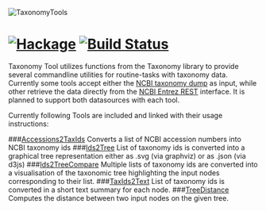 ![TaxonomyTools](http://www.tbi.univie.ac.at/~egg/TaxonomyTools.png "TaxonomyTools")

[![Hackage](https://img.shields.io/hackage/v/TaxonomyTools.svg)](https://hackage.haskell.org/package/TaxonomyTools) [![Build Status](https://travis-ci.org/eggzilla/TaxonomyTools.svg)](https://travis-ci.org/eggzilla/TaxonomyTools)
=============

Taxonomy Tool utilizes functions from the Taxonomy library to provide
several commandline utilities for routine-tasks with taxonomy data.
Currently some tools accept either the [NCBI taxonomy dump]() as input,
while other retrieve the data directly from the [NCBI Entrez REST]() interface.
It is planned to support both datasources with each tool.

Currently following Tools are included and linked with their usage instructions:

###[Accessions2TaxIds](accessions2taxids.md)
Converts a list of NCBI accession numbers into NCBI taxonomy ids
###[Ids2Tree](ids2tree.md)
List of taxonomy ids is converted into a graphical tree representation
either as .svg (via graphviz) or as .json (via d3js)
###[Ids2TreeCompare](ids2treecompare.md)
Multiple lists of taxonomy ids are converted into a visualisation of the
taxonomic tree highlighting the input nodes corresponding to their list. 
###[TaxIds2Text](taxids2text.md)
List of taxonomy ids is converted in a short text summary for each node.
###[TreeDistance](treedistance.md)
Computes the distance between two input nodes on the given tree.

